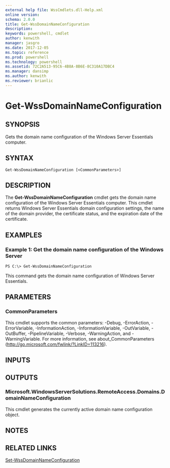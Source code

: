 ```yaml
---
external help file: WssCmdlets.dll-Help.xml
online version: 
schema: 2.0.0
title: Get-WssDomainNameConfiguration
description: 
keywords: powershell, cmdlet
author: kenwith
manager: jasgro
ms.date: 2017-12-05
ms.topic: reference
ms.prod: powershell
ms.technology: powershell
ms.assetid: 72C2A513-95C6-4B8A-8B6E-8C310A17DBC4
ms.manager: dansimp
ms.author: kenwith
ms.reviewer: brianlic
---
```


# Get-WssDomainNameConfiguration

## SYNOPSIS
Gets the domain name configuration of the Windows Server Essentials computer.

## SYNTAX

```
Get-WssDomainNameConfiguration [<CommonParameters>]
```

## DESCRIPTION
The **Get-WssDomainNameConfiguration** cmdlet gets the domain name configuration of the Windows Server Essentials computer.
This cmdlet returns Windows Server Essentials domain configuration settings, the name of the domain provider, the certificate status, and the expiration date of the certificate.

## EXAMPLES

### Example 1: Get the domain name configuration of the Windows Server
```
PS C:\> Get-WssDomainNameConfiguration
```

This command gets the domain name configuration of Windows Server Essentials.

## PARAMETERS

### CommonParameters
This cmdlet supports the common parameters: -Debug, -ErrorAction, -ErrorVariable, -InformationAction, -InformationVariable, -OutVariable, -OutBuffer, -PipelineVariable, -Verbose, -WarningAction, and -WarningVariable. For more information, see about_CommonParameters (http://go.microsoft.com/fwlink/?LinkID=113216).

## INPUTS

## OUTPUTS

### Microsoft.WindowsServerSolutions.RemoteAccess.Domains.DomainNameConfiguration
This cmdlet generates the currently active domain name configuration object.

## NOTES

## RELATED LINKS

[Set-WssDomainNameConfiguration](./Set-WssDomainNameConfiguration.md)

